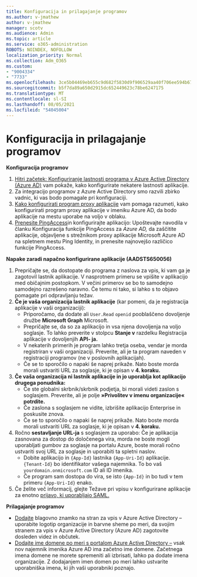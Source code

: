 ```yaml
---
title: Konfiguracija in prilagajanje programov
ms.author: v-jmathew
author: v-jmathew
manager: scotv
ms.audience: Admin
ms.topic: article
ms.service: o365-administration
ROBOTS: NOINDEX, NOFOLLOW
localization_priority: Normal
ms.collection: Adm_O365
ms.custom:
- "9004334"
- "7733"
ms.openlocfilehash: 3ce5b04469eb655c9d682f5830d9f906529aa40f706ee594b670708426d48769
ms.sourcegitcommit: b5f7da89a650d2915dc652449623c78be6247175
ms.translationtype: MT
ms.contentlocale: sl-SI
ms.lasthandoff: 08/05/2021
ms.locfileid: "54045004"
---
```

# <a name="configure-and-customize-applications"></a>Konfiguracija in prilagajanje programov

**Konfiguracija programov**

1. [Hitri začetek: Konfiguriranje lastnosti programa v Azure Active Directory (Azure AD)](https://docs.microsoft.com/azure/active-directory/manage-apps/add-application-portal-configure) vam pokaže, kako konfigurirate nekatere lastnosti aplikacije.
2. Za integracijo programov z Azure Active Directory smo razvili [](https://docs.microsoft.com/azure/active-directory/saas-apps/tutorial-list) zbirko vadnic, ki vas bodo pomagale pri konfiguraciji.
3. [Kako konfigurirati program proxy aplikacije](https://docs.microsoft.com/azure/active-directory/manage-apps/application-proxy-config-how-to) vam pomaga razumeti, kako konfigurirati program proxy aplikacije v imeniku Azure AD, da bodo aplikacije na mestu uporabe na voljo v oblaku.
4. [Prenesite PingAccess](https://docs.microsoft.com/azure/active-directory/manage-apps/application-proxy-ping-access-publishing-guide#download-pingaccess-and-configure-your-application)in konfigurirajte aplikacijo: Upoštevajte navodila v članku Konfiguracija funkcije PingAccess za *Azure AD,* da zaščitite aplikacije, objavljene s strežnikom proxy aplikacije Microsoft Azure AD na spletnem mestu Ping Identity, in prenesite najnovejšo različico funkcije PingAccess.

**Napake zaradi napačno konfigurirane aplikacije (AADSTS650056)**

1. Prepričajte se, da dostopate do programa z naslova za vpis, ki vam ga je zagotovil lastnik aplikacije. V nasprotnem primeru se vpišite v aplikacijo med običajnim postopkom. V večini primerov se bo to samodejno samodejno razrešeno naravno. Če temu ni tako, si lahko s to objavo pomagate pri odpravljanju težav.
2. **Če je vaša organizacija lastnik aplikacije** (kar pomeni, da je registracija aplikacije v vaši organizaciji):
    - Priporočamo, da dodate ali `User.Read` `openid` pooblaščeno dovoljenje družbe **Microsoft Graph** Microsoft.
    - Prepričajte se, da so za aplikacijo in vsa njena dovoljenja na voljo soglasje. To lahko preverite v stolpcu **Stanje v** razdelku Registracija aplikacije v dovoljenjih **API- ja.**
    - V nekaterih primerih je program lahko tretja oseba, vendar je morda registriran v vaši organizaciji. Preverite, ali je ta program naveden v registraciji programov (ne v poslovnih aplikacijah).
    - Če se to sporočilo o napaki še naprej prikaže. Nato boste morda morali ustvariti URL za soglasje, ki je opisan v **4. koraku.**
3. **Če vaša organizacija ni lastnik aplikacije in jo uporablja kot aplikacijo drugega ponudnika:**
    - Če ste globalni skrbnik/skrbnik podjetja, bi morali videti zaslon s soglasjem. Preverite, ali je polje **»Privolitev v imenu organizacije« potrdite.**
    - Če zaslona s soglasjem ne vidite, izbrišite aplikacijo Enterprise in poskusite znova.
    - Če se to sporočilo o napaki še naprej prikaže. Nato boste morda morali ustvariti URL za soglasje, ki je opisan v **4. koraku.**
4. Ročno **sestavljanje URL-ja** s soglasjem za uporabo: Če je aplikacija zasnovana za dostop do določenega vira, morda ne boste mogli uporabljati gumbov za soglasje na portalu Azure, boste morali ročno ustvariti svoj URL za soglasje in uporabiti ta spletni naslov.
    - Dobite aplikacijo in `{App-Id}` lastnika `{App-Uri-Id}` aplikacije. `{Tenant-Id}` bo identifikator vašega najemnika. To bo vaš `yourdomain.onmicrosoft.com` ID ali ID imenika.
    - Če program sam dostopa do vira, se isto `{App-Id}` in bo tudi v tem primeru `{App-Uri-Id}` enako.
5. Če želite več informacij, glejte Težave pri vpisu v konfigurirane aplikacije za enotno [prijavo, ki uporabljajo SAML.](https://docs.microsoft.com/azure/active-directory/manage-apps/application-sign-in-problem-federated-sso-gallery#misconfigured-application)

**Prilagajanje programov**

- [Dodajte](https://docs.microsoft.com/azure/active-directory/fundamentals/customize-branding) blagovno znamko na stran za vpis v Azure Active Directory – uporabite logotip organizacije in barvne sheme po meri, da svojim stranem za vpis v Azure Active Directory (Azure AD) zagotovite dosleden videz in občutek.
- [Dodajte ime domene po meri s portalom Azure Active Directory –](https://docs.microsoft.com/azure/active-directory/fundamentals/add-custom-domain) vsak nov najemnik imenika Azure AD ima začetno ime domene. Začetnega imena domene ne morete spremeniti ali izbrisati, lahko pa dodate imena organizacije. Z dodajanjem imen domen po meri lahko ustvarite uporabniška imena, ki jih vaši uporabniki poznajo.
